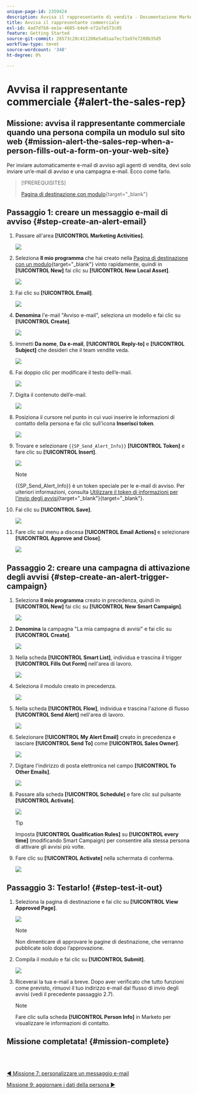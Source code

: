 ```yaml
---
unique-page-id: 2359424
description: Avvisa il rappresentante di vendita - Documentazione Marketo - Documentazione del prodotto
title: Avvisa il rappresentante commerciale
exl-id: 4ad7d7b8-ee1e-4605-b4e0-e72a7e573c05
feature: Getting Started
source-git-commit: 26573c20c411208e5a01aa7ec73a97e7208b35d5
workflow-type: tm+mt
source-wordcount: '348'
ht-degree: 0%

---
```


# Avvisa il rappresentante commerciale {#alert-the-sales-rep}

## Missione: avvisa il rappresentante commerciale quando una persona compila un modulo sul sito web {#mission-alert-the-sales-rep-when-a-person-fills-out-a-form-on-your-web-site}

Per inviare automaticamente e-mail di avviso agli agenti di vendita, devi solo inviare un’e-mail di avviso e una campagna e-mail. Ecco come farlo.

>[!PREREQUISITES]
>
>[Pagina di destinazione con modulo](/help/marketo/getting-started/quick-wins/landing-page-with-a-form.md){target="_blank"}

## Passaggio 1: creare un messaggio e-mail di avviso {#step-create-an-alert-email}

1. Passare all&#39;area **[!UICONTROL Marketing Activities]**.

   ![](assets/alert-the-sales-rep-1.png)

1. Seleziona **Il mio programma** che hai creato nella [Pagina di destinazione con un modulo](/help/marketo/getting-started/quick-wins/landing-page-with-a-form.md){target="_blank"} vinto rapidamente, quindi in **[!UICONTROL New]** fai clic su **[!UICONTROL New Local Asset]**.

   ![](assets/alert-the-sales-rep-2.png)

1. Fai clic su **[!UICONTROL Email]**.

   ![](assets/alert-the-sales-rep-3.png)

1. **Denomina** l&#39;e-mail &quot;Avviso e-mail&quot;, seleziona un modello e fai clic su **[!UICONTROL Create]**.

   ![](assets/alert-the-sales-rep-4.png)

1. Immetti **Da nome**, **Da e-mail**, **[!UICONTROL Reply-to]** e **[!UICONTROL Subject]** che desideri che il team vendite veda.

   ![](assets/alert-the-sales-rep-5.png)

1. Fai doppio clic per modificare il testo dell’e-mail.

   ![](assets/alert-the-sales-rep-6.png)

1. Digita il contenuto dell’e-mail.

   ![](assets/alert-the-sales-rep-7.png)

1. Posiziona il cursore nel punto in cui vuoi inserire le informazioni di contatto della persona e fai clic sull&#39;icona **Inserisci token**.

   ![](assets/alert-the-sales-rep-8.png)

1. Trovare e selezionare `{{SP_Send_Alert_Info}}` **[!UICONTROL Token]** e fare clic su **[!UICONTROL Insert]**.

   ![](assets/alert-the-sales-rep-9.png)

   >[!NOTE]
   >
   >{{SP_Send_Alert_Info}} è un token speciale per le e-mail di avviso. Per ulteriori informazioni, consulta [Utilizzare il token di informazioni per l&#39;invio degli avvisi](/help/marketo/product-docs/email-marketing/general/using-tokens/use-the-send-alert-info-token.md){target="_blank"}{target="_blank"}.

1. Fai clic su **[!UICONTROL Save]**.

   ![](assets/alert-the-sales-rep-10.png)

1. Fare clic sul menu a discesa **[!UICONTROL Email Actions]** e selezionare **[!UICONTROL Approve and Close]**.

   ![](assets/alert-the-sales-rep-11.png)

## Passaggio 2: creare una campagna di attivazione degli avvisi {#step-create-an-alert-trigger-campaign}

1. Seleziona **Il mio programma** creato in precedenza, quindi in **[!UICONTROL New]** fai clic su **[!UICONTROL New Smart Campaign]**.

   ![](assets/alert-the-sales-rep-12.png)

1. **Denomina** la campagna &quot;La mia campagna di avvisi&quot; e fai clic su **[!UICONTROL Create]**.

   ![](assets/alert-the-sales-rep-13.png)

1. Nella scheda **[!UICONTROL Smart List]**, individua e trascina il trigger **[!UICONTROL Fills Out Form]** nell&#39;area di lavoro.

   ![](assets/alert-the-sales-rep-14.png)

1. Seleziona il modulo creato in precedenza.

   ![](assets/alert-the-sales-rep-15.png)

1. Nella scheda **[!UICONTROL Flow]**, individua e trascina l&#39;azione di flusso **[!UICONTROL Send Alert]** nell&#39;area di lavoro.

   ![](assets/alert-the-sales-rep-16.png)

1. Selezionare **[!UICONTROL My Alert Email]** creato in precedenza e lasciare **[!UICONTROL Send To]** come **[!UICONTROL Sales Owner]**.

   ![](assets/alert-the-sales-rep-17.png)

1. Digitare l&#39;indirizzo di posta elettronica nel campo **[!UICONTROL To Other Emails]**.

   ![](assets/alert-the-sales-rep-18.png)

1. Passare alla scheda **[!UICONTROL Schedule]** e fare clic sul pulsante **[!UICONTROL Activate]**.

   ![](assets/alert-the-sales-rep-19.png)

   >[!TIP]
   >
   >Imposta **[!UICONTROL Qualification Rules]** su **[!UICONTROL every time]** (modificando Smart Campaign) per consentire alla stessa persona di attivare gli avvisi più volte.

1. Fare clic su **[!UICONTROL Activate]** nella schermata di conferma.

   ![](assets/alert-the-sales-rep-20.png)

## Passaggio 3: Testarlo! {#step-test-it-out}

1. Seleziona la pagina di destinazione e fai clic su **[!UICONTROL View Approved Page]**.

   ![](assets/alert-the-sales-21.png)

   >[!NOTE]
   >
   >Non dimenticare di approvare le pagine di destinazione, che verranno pubblicate solo dopo l’approvazione.

1. Compila il modulo e fai clic su **[!UICONTROL Submit]**.

   ![](assets/alert-the-sales-22.png)

1. Riceverai la tua e-mail a breve. Dopo aver verificato che tutto funzioni come previsto, rimuovi il tuo indirizzo e-mail dal flusso di invio degli avvisi (vedi il precedente passaggio 2.7).

   >[!NOTE]
   >
   >Fare clic sulla scheda **[!UICONTROL Person Info]** in Marketo per visualizzare le informazioni di contatto.

## Missione completata! {#mission-complete}

<br> 

[◄ Missione 7: personalizzare un messaggio e-mail](/help/marketo/getting-started/quick-wins/personalize-an-email.md)

[Missione 9: aggiornare i dati della persona ►](/help/marketo/getting-started/quick-wins/update-person-data.md)
